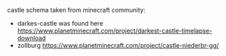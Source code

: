 castle schema taken from minecraft community:

- darkes-castle was found here https://www.planetminecraft.com/project/darkest-castle-timelapse-download
- zollburg https://www.planetminecraft.com/project/castle-niederbr-gg/
